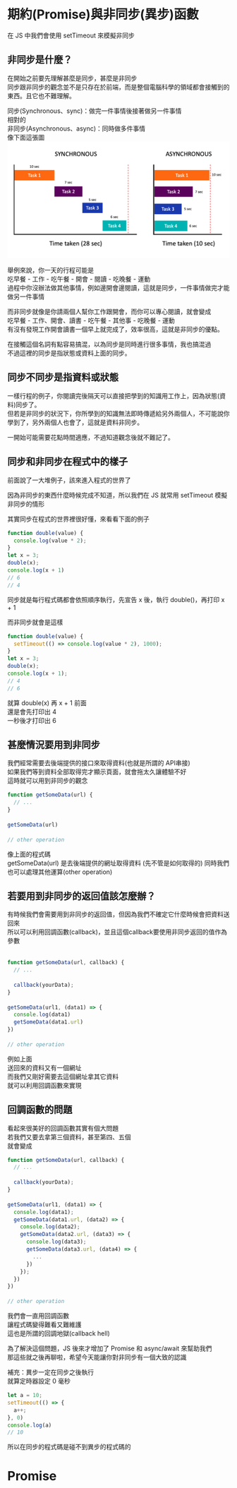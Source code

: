 # 期約(Promise)與非同步(異步)函數
在 JS 中我們會使用 setTimeout 來模擬非同步  

## 非同步是什麼？
在開始之前要先理解甚麼是同步，甚麼是非同步  
同步跟非同步的觀念並不是只存在於前端，而是整個電腦科學的領域都會接觸到的東西。且它也不難理解。

同步(Synchronous、sync)：做完一件事情後接著做另一件事情  
相對的  
非同步(Asynchronous、async)：同時做多件事情  
像下面這張圖
![image](1.png)

舉例來說，你一天的行程可能是    
吃早餐 - 工作 - 吃午餐 - 開會 - 閱讀 - 吃晚餐 - 運動  
過程中你沒辦法做其他事情，例如邊開會邊閱讀，這就是同步，一件事情做完才能做另一件事情  

而非同步就像是你請兩個人幫你工作跟開會，而你可以專心閱讀，就會變成  
吃早餐 - 工作、開會、讀書 - 吃午餐 - 其他事 - 吃晚餐 - 運動  
有沒有發現工作開會讀書一個早上就完成了，效率很高，這就是非同步的優點。

在接觸這個名詞有點容易搞混，以為同步是同時進行很多事情，我也搞混過  
不過這裡的同步是指狀態或資料上面的同步。  

## 同步不同步是指資料或狀態

一樣行程的例子，你閱讀完後隔天可以直接把學到的知識用工作上，因為狀態(資料)同步了。  
但若是非同步的狀況下，你所學到的知識無法即時傳遞給另外兩個人，不可能說你學到了，另外兩個人也會了，這就是資料非同步。

一開始可能需要花點時間適應，不過知道觀念後就不難記了。

## 同步和非同步在程式中的樣子
前面說了一大堆例子，該來進入程式的世界了  

因為非同步的東西什麼時候完成不知道，所以我們在 JS 就常用 setTimeout 模擬非同步的情形  

其實同步在程式的世界裡很好懂，來看看下面的例子
```js
function double(value) {
  console.log(value * 2);
}
let x = 3;
double(x);
console.log(x + 1)
// 6
// 4
```
同步就是每行程式碼都會依照順序執行，先宣告 x 後，執行 double()，再打印 x + 1

而非同步就會是這樣
```js
function double(value) {
  setTimeout(() => console.log(value * 2), 1000);
}
let x = 3;
double(x); 
console.log(x + 1);
// 4
// 6
```
就算 double(x) 再 x + 1 前面  
還是會先打印出 4  
一秒後才打印出 6 


## 甚麼情況要用到非同步
我們經常需要去後端提供的接口來取得資料(也就是所謂的 API串接)    
如果我們等到資料全部取得完才顯示頁面，就會拖太久讓體驗不好  
這時就可以用到非同步的觀念
```js
function getSomeData(url) {
  // ...
}

getSomeData(url)

// other operation
```
像上面的程式碼  
getSomeData(url) 是去後端提供的網址取得資料
(先不管是如何取得的)
同時我們也可以處理其他運算(other operation)

## 若要用到非同步的返回值該怎麼辦？
有時候我們會需要用到非同步的返回值，但因為我們不確定它什麼時候會把資料送回來  
所以可以利用回調函數(callback)，並且這個callback要使用非同步返回的值作為參數  

```js

function getSomeData(url, callback) {
  // ...

  callback(yourData);
}

getSomeData(url1, (data1) => { 
  console.log(data1)
  getSomeData(data1.url)
})

// other operation
```
例如上面  
送回來的資料又有一個網址  
而我們又剛好需要去這個網址拿其它資料  
就可以利用回調函數來實現

## 回調函數的問題
看起來很美好的回調函數其實有個大問題  
若我們又要去拿第三個資料，甚至第四、五個   
就會變成
```js
function getSomeData(url, callback) {
  // ...

  callback(yourData);
}

getSomeData(url1, (data1) => { 
  console.log(data1);
  getSomeData(data1.url, (data2) => {
    console.log(data2);
    getSomeData(data2.url, (data3) => {
      console.log(data3);
      getSomeData(data3.url, (data4) => {
        ...
      })
    });
  })
})

// other operation
```
我們會一直用回調函數  
讓程式碼變得難看又難維護  
這也是所謂的回調地獄(callback hell)

為了解決這個問題，JS 後來才增加了 Promise 和 async/await 來幫助我們  
那這些就之後再聊啦，希望今天能讓你對非同步有一個大致的認識 


補充：異步一定在同步之後執行  
就算定時器設定 0 毫秒
```js
let a = 10; 
setTimeout(() => {
  a++;
}, 0)
console.log(a)
// 10
```
所以在同步的程式碼是碰不到異步的程式碼的 

# Promise
